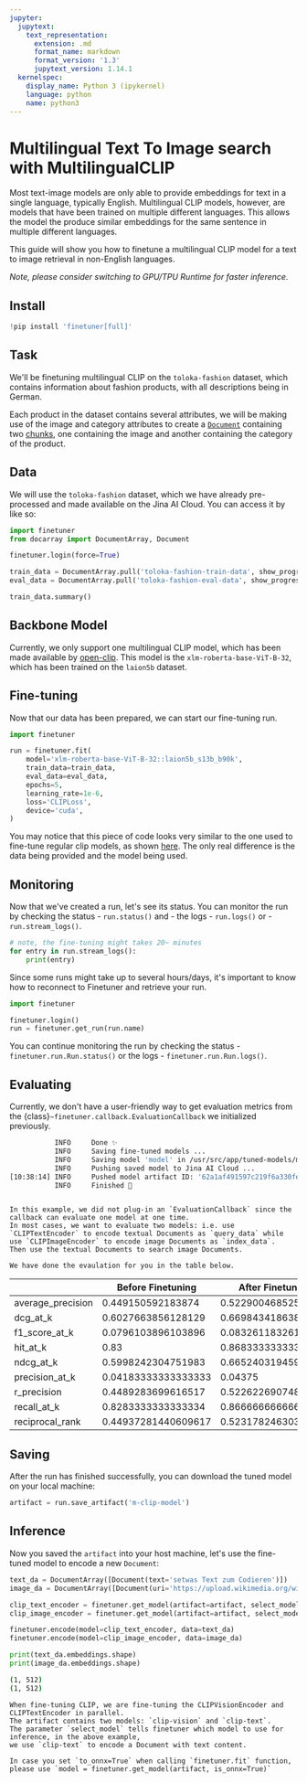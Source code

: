 ```yaml
---
jupyter:
  jupytext:
    text_representation:
      extension: .md
      format_name: markdown
      format_version: '1.3'
      jupytext_version: 1.14.1
  kernelspec:
    display_name: Python 3 (ipykernel)
    language: python
    name: python3
---
```


# Multilingual Text To Image search with MultilingualCLIP


Most text-image models are only able to provide embeddings for text in a single language, typically English. Multilingual CLIP models, however, are models that have been trained on multiple different languages. This allows the model the produce similar embeddings for the same sentence in multiple different languages.  

This guide will show you how to finetune a multilingual CLIP model for a text to image retrieval in non-English languages.

*Note, please consider switching to GPU/TPU Runtime for faster inference.*



## Install

```python
!pip install 'finetuner[full]'
```

## Task


We'll be finetuning multilingual CLIP on the `toloka-fashion` dataset, which contains information about fashion products, with all descriptions being in German.  

Each product in the dataset contains several attributes, we will be making use of the image and category attributes to create a [`Document`](https://docarray.jina.ai/fundamentals/document/#document) containing two [chunks](https://docarray.jina.ai/fundamentals/document/nested/#nested-structure), one containing the image and another containing the category of the product.


## Data
We will use the `toloka-fashion` dataset, which we have already pre-processed and made available on the Jina AI Cloud. You can access it by like so:

```python
import finetuner
from docarray import DocumentArray, Document

finetuner.login(force=True)
```

```python
train_data = DocumentArray.pull('toloka-fashion-train-data', show_progress=True)
eval_data = DocumentArray.pull('toloka-fashion-eval-data', show_progress=True)

train_data.summary()
```

## Backbone Model
Currently, we only support one multilingual CLIP model, which has been made available by [open-clip](https://github.com/mlfoundations/open_clip). This model is the `xlm-roberta-base-ViT-B-32`, which has been trained on the `laion5b` dataset.


## Fine-tuning
Now that our data has been prepared, we can start our fine-tuning run.

```python
import finetuner

run = finetuner.fit(
    model='xlm-roberta-base-ViT-B-32::laion5b_s13b_b90k',
    train_data=train_data,
    eval_data=eval_data,
    epochs=5,
    learning_rate=1e-6,
    loss='CLIPLoss',
    device='cuda',
)
```

You may notice that this piece of code looks very similar to the one used to fine-tune regular clip models, as shown [here](https://finetuner.jina.ai/notebooks/text_to_image/). The only real difference is the data being provided and the model being used. 


## Monitoring

Now that we've created a run, let's see its status. You can monitor the run by checking the status - `run.status()` and - the logs - `run.logs()` or - `run.stream_logs()`. 

```python tags=[]
# note, the fine-tuning might takes 20~ minutes
for entry in run.stream_logs():
    print(entry)
```

<!-- #region -->
Since some runs might take up to several hours/days, it's important to know how to reconnect to Finetuner and retrieve your run.

```python
import finetuner

finetuner.login()
run = finetuner.get_run(run.name)
```

You can continue monitoring the run by checking the status - `finetuner.run.Run.status()` or the logs - `finetuner.run.Run.logs()`.
<!-- #endregion -->

<!-- #region -->
## Evaluating
Currently, we don't have a user-friendly way to get evaluation metrics from the {class}`~finetuner.callback.EvaluationCallback` we initialized previously.

```bash
           INFO     Done ✨                                                                              __main__.py:219
           INFO     Saving fine-tuned models ...                                                         __main__.py:222
           INFO     Saving model 'model' in /usr/src/app/tuned-models/model ...                          __main__.py:233
           INFO     Pushing saved model to Jina AI Cloud ...                                                    __main__.py:240
[10:38:14] INFO     Pushed model artifact ID: '62a1af491597c219f6a330fe'                                 __main__.py:246
           INFO     Finished 🚀                                                                          __main__.py:248
```

```{admonition} Evaluation of CLIP

In this example, we did not plug-in an `EvaluationCallback` since the callback can evaluate one model at one time.
In most cases, we want to evaluate two models: i.e. use `CLIPTextEncoder` to encode textual Documents as `query_data` while use `CLIPImageEncoder` to encode image Documents as `index_data`.
Then use the textual Documents to search image Documents.

We have done the evaulation for you in the table below.
```

|                   | Before Finetuning   | After Finetuning    |
|-------------------|---------------------|---------------------|
| average_precision | 0.449150592183874   | 0.5229004685258555  |
| dcg_at_k          | 0.6027663856128129  | 0.669843418638272   |
| f1_score_at_k     | 0.0796103896103896  | 0.08326118326118326 |
| hit_at_k          | 0.83                | 0.8683333333333333  |
| ndcg_at_k         | 0.5998242304751983  | 0.6652403194597005  |
| precision_at_k    | 0.04183333333333333 | 0.04375             |
| r_precision       | 0.4489283699616517  | 0.5226226907480778  |
| recall_at_k       | 0.8283333333333334  | 0.8666666666666667  |
| reciprocal_rank   | 0.44937281440609617 | 0.5231782463036333  |
<!-- #endregion -->

## Saving

After the run has finished successfully, you can download the tuned model on your local machine:

```python
artifact = run.save_artifact('m-clip-model')
```

## Inference

Now you saved the `artifact` into your host machine,
let's use the fine-tuned model to encode a new `Document`:

```python
text_da = DocumentArray([Document(text='setwas Text zum Codieren')])
image_da = DocumentArray([Document(uri='https://upload.wikimedia.org/wikipedia/commons/4/4e/Single_apple.png')])

clip_text_encoder = finetuner.get_model(artifact=artifact, select_model='clip-text')
clip_image_encoder = finetuner.get_model(artifact=artifact, select_model='clip-vision')

finetuner.encode(model=clip_text_encoder, data=text_da)
finetuner.encode(model=clip_image_encoder, data=image_da)

print(text_da.embeddings.shape)
print(image_da.embeddings.shape)
```

<!-- #region -->
```bash
(1, 512)
(1, 512)
```

```{admonition} what is select_model?
When fine-tuning CLIP, we are fine-tuning the CLIPVisionEncoder and CLIPTextEncoder in parallel.
The artifact contains two models: `clip-vision` and `clip-text`.
The parameter `select_model` tells finetuner which model to use for inference, in the above example,
we use `clip-text` to encode a Document with text content.
```

```{admonition} Inference with ONNX
In case you set `to_onnx=True` when calling `finetuner.fit` function,
please use `model = finetuner.get_model(artifact, is_onnx=True)`
```
<!-- #endregion -->
